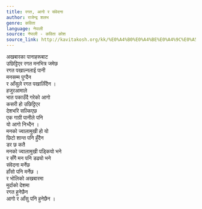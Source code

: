 ```yaml
---
title: रगत, आगो र संवेदना
author: राजेन्द्र शलभ
genre: कविता
language: नेपाली
source: नेपाली - कविता कोश
source_link: http://kavitakosh.org/kk/%E0%A4%B0%E0%A4%BE%E0%A4%9C%E0%A5%87%E0%A4%A8%E0%A5%8D%E0%A4%A6%E0%A5%8D%E0%A4%B0_%E0%A4%B6%E0%A4%B2%E0%A4%AD
---
```


अखबारका पानाहरूबाट  
उछिट्टिएर रगत मनभित्र जमेछ  
रगत पखाल्नलाई पानी  
मनसम्म पुग्दैन  
र आँसुले रगत पखालिँदैन ।  
हजुरआमाले  
भात पकाउँदै गरेको आगो  
कसरी हो उछिट्टिएर  
देशभरि सल्किएछ  
एक गाग्री पानीले पनि  
यो आगो निभ्दैन ।  
मनको ज्वालामुखी हो यो  
छिटो शान्त पनि हुँदैन  
डर छ कतै  
मनको ज्वालामुखी पड्कियो भने  
र सँगै मन पनि डढ्यो भने  
संवेदना मर्नेछ  
हाँसो पनि मर्नेछ ।  
र भोलिको अखबारमा  
मुर्दाको देशमा  
रगत हुनेछैन  
आगो र आँसु पनि हुनेछैन ।
